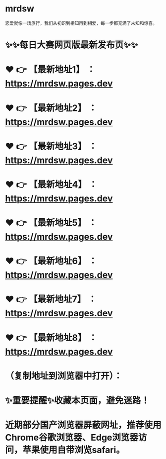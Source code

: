 # mrdsw
恋爱就像一场旅行，我们从初识到相知再到相爱，每一步都充满了未知和惊喜。

# ✨✨每日大赛网页版最新发布页✨✨
# ❤️ 👉 【最新地址1】 ：https://mrdsw.pages.dev
# ❤️ 👉 【最新地址2】 ：https://mrdsw.pages.dev
# ❤️ 👉 【最新地址3】 ：https://mrdsw.pages.dev
# ❤️ 👉 【最新地址4】 ：https://mrdsw.pages.dev
# ❤️ 👉 【最新地址5】 ：https://mrdsw.pages.dev
# ❤️ 👉 【最新地址6】 ：https://mrdsw.pages.dev
# ❤️ 👉 【最新地址7】 ：https://mrdsw.pages.dev
# ❤️ 👉 【最新地址8】 ：https://mrdsw.pages.dev
# （复制地址到浏览器中打开）：
# ✨重要提醒✨收藏本页面，避免迷路！
# 近期部分国产浏览器屏蔽网址，推荐使用Chrome谷歌浏览器、Edge浏览器访问，苹果使用自带浏览safari。

